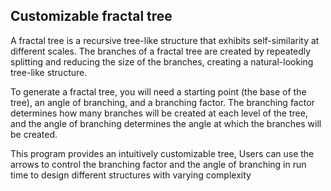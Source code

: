 ## Customizable fractal tree 

A fractal tree is a recursive tree-like structure that exhibits self-similarity at different scales. The branches of a fractal tree are created by repeatedly splitting and reducing the size of the branches, creating a natural-looking tree-like structure.

To generate a fractal tree, you will need a starting point (the base of the tree), an angle of branching, and a branching factor. The branching factor determines how many branches will be created at each level of the tree, and the angle of branching determines the angle at which the branches will be created.

This program provides an intuitively customizable tree, Users can use the arrows to control the branching factor and the angle of branching in run time to design different structures with varying complexity
